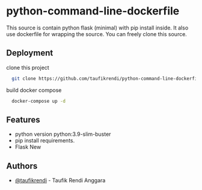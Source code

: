 # python-command-line-dockerfile

This source is contain python flask (minimal) with pip install inside.
It also use dockerfile for wrapping the source. 
You can freely clone this source.


## Deployment

clone this project

```bash
  git clone https://github.com/taufikrendi/python-command-line-dockerfile.git
```

build docker compose
```bash
  docker-compose up -d
```


## Features

- python version python:3.9-slim-buster
- pip install requirements.
- Flask New


## Authors

- [@taufikrendi](https://github.com/taufikrendi) - Taufik Rendi Anggara

